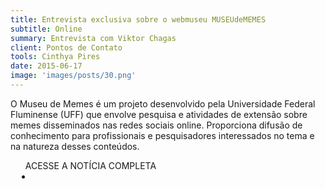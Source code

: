```yaml
---
title: Entrevista exclusiva sobre o webmuseu MUSEUdeMEMES
subtitle: Online
summary: Entrevista com Viktor Chagas
client: Pontos de Contato
tools: Cinthya Pires
date: 2015-06-17
image: 'images/posts/30.png'
---
```


O Museu de Memes é um projeto desenvolvido pela Universidade Federal Fluminense (UFF) que envolve pesquisa e atividades de extensão sobre memes disseminados nas redes sociais online. Proporciona difusão de conhecimento para profissionais e pesquisadores interessados no tema e na natureza desses conteúdos.

<div class="post__share"><ul class="share__list list-reset">ACESSE A NOTÍCIA COMPLETA<li class="share__item" style="margin-left: 10px"><a class="share__link share__facebook" style="background: #fa5657" href="https://pontosdecontato.com.br/marketing/museu-de-memes-viktor-chagas/" title="Link" rel="nofollow"><i class="fa-solid fa-link"></i></a></li></ul></div>
<!-- <div class="gallery-box"><div class="gallery"><img src="/clipping/images/example-1.jpg" loading="lazy" alt="Project"><img src="/clipping/images/example-2.jpg" loading="lazy" alt="Project"></div><em>Gallery / <a href="https://www.freepik.com/" target="_blank">Freepic</a></em></div> -->